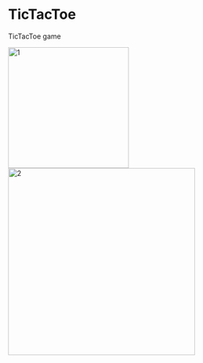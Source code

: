 # TicTacToe
TicTacToe game

<img width="246" alt="1" src="https://user-images.githubusercontent.com/51817049/86132006-0316d700-baef-11ea-9b51-e5a1b520494d.PNG">

<img width="381" alt="2" src="https://user-images.githubusercontent.com/51817049/86132143-30638500-baef-11ea-9404-f04a103d2fb7.PNG">
